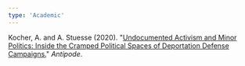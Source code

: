 ```yaml
---
type: 'Academic'
---
```

Kocher, A. and A. Stuesse (2020). "[Undocumented Activism and Minor Politics: Inside the Cramped Political Spaces of Deportation Defense Campaigns.](https://www.austinkocher.com/s/DDCs.pdf)" *Antipode*.
